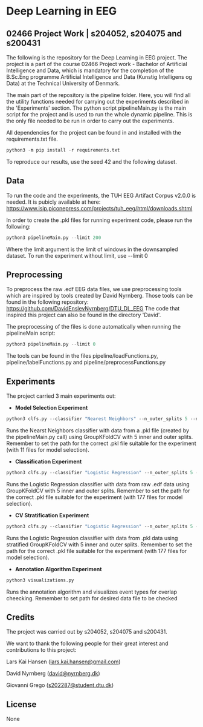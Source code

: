 # Deep Learning in EEG
## 02466 Project Work | s204052, s204075 and s200431
The following is the repository for the Deep Learning in EEG project.
The project is a part of the course 02466 Project work - Bachelor of Artificial Intelligence and Data, which is mandatory for the completion of the B.Sc.Eng programme Artificial Intelligence and Data (Kunstig Intelligens og Data) at the Technical University of Denmark.

The main part of the repository is the pipeline folder. Here, you will find all the utility functions needed for carrying out the experiments described in the 'Experiments' section. The python script pipelineMain.py is the main script for the project and is used to run the whole dynamic pipeline. This is the only file needed to be run in order to carry out the experiments.

All dependencies for the project can be found in and installed with the requirements.txt file. 
```python
python3 -m pip install -r requirements.txt
```

To reproduce our results, use the seed 42 and the following dataset. 

## Data
To run the code and the experiments, the TUH EEG Artifact Corpus v2.0.0 is needed. It is pubicly available at here: 
https://www.isip.piconepress.com/projects/tuh_eeg/html/downloads.shtml

In order to create the .pkl files for running experiment code, please run the following:
```python
python3 pipelineMain.py --limit 200
```
Where the limit argument is the limit of windows in the downsampled dataset. To run the experiment without limit, use --limit 0

## Preprocessing
To preprocess the raw .edf EEG data files, we use preprocessing tools which are inspired by tools created by David Nyrnberg. 
Those tools can be found in the following repository:
https://github.com/DavidEnslevNyrnberg/DTU_DL_EEG
The code that inspired this project can also be found in the directory 'David'.

The preprocessing of the files is done automatically when running the pipelineMain script:
```python
python3 pipelineMain.py --limit 0
```

The tools can be found in the files pipeline/loadFunctions.py, pipeline/labelFunctions.py and pipeline/preprocessFunctions.py

## Experiments
The project carried 3 main experiments out:
- **Model Selection Experiment**
```python
python3 clfs.py --classifier "Nearest Neighbors" --n_outer_splits 5 --n_inner_splits 5 --fromPickle 1
```
Runs the Nearst Neighbors classifier with data from a .pkl file (created by the pipelineMain.py call) using GroupKFoldCV with 5 inner and outer splits.
Remember to set the path for the correct .pkl file suitable for the experiment (with 11 files for model selection).

- **Classification Experiment**
```python
python3 clfs.py --classifier "Logistic Regression" --n_outer_splits 5 --n_inner_splits 5 --fromPickle 0
```
Runs the Logistic Regression classifier with data from raw .edf data using GroupKFoldCV with 5 inner and outer splits. 
Remember to set the path for the correct .pkl file suitable for the experiment (with 177 files for model selection).

- **CV Stratification Experiment**
```python
python3 clfs.py --classifier "Logistic Regression" --n_outer_splits 5 --n_inner_splits 5 --stratification 1
```
Runs the Logistic Regression classifier with data from .pkl data using stratified GroupKFoldCV with 5 inner and outer splits. 
Remember to set the path for the correct .pkl file suitable for the experiment (with 177 files for model selection).


- **Annotation Algorithm Experiment**
```python
python3 visualizations.py
```
Runs the annotation algorithm and visualizes event types for overlap cheecking. Remember to set path for desired data file to be checked

## Credits
The project was carried out by s204052, s204075 and s200431.

We want to thank the following people for their great interest and contributions to this project:

Lars Kai Hansen (lars.kai.hansen@gmail.com)

David Nyrnberg (david@nyrnberg.dk)

Giovanni Grego (s202287@student.dtu.dk)

## License
None

